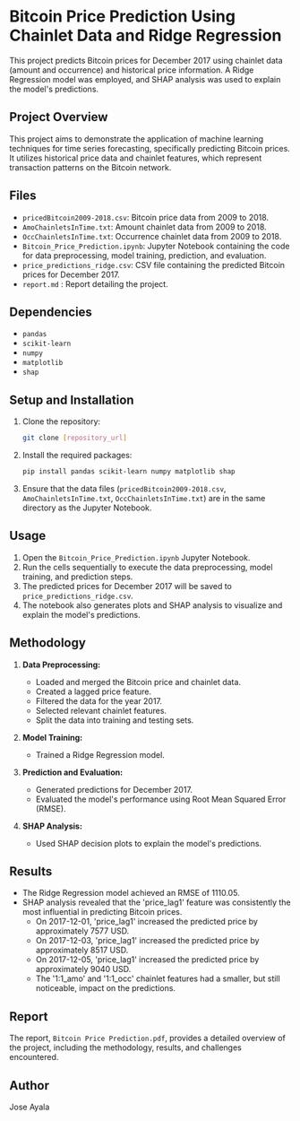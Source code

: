 # Bitcoin Price Prediction Using Chainlet Data and Ridge Regression

This project predicts Bitcoin prices for December 2017 using chainlet data (amount and occurrence) and historical price information. A Ridge Regression model was employed, and SHAP analysis was used to explain the model's predictions.

## Project Overview

This project aims to demonstrate the application of machine learning techniques for time series forecasting, specifically predicting Bitcoin prices. It utilizes historical price data and chainlet features, which represent transaction patterns on the Bitcoin network.

## Files

* `pricedBitcoin2009-2018.csv`: Bitcoin price data from 2009 to 2018.
* `AmoChainletsInTime.txt`: Amount chainlet data from 2009 to 2018.
* `OccChainletsInTime.txt`: Occurrence chainlet data from 2009 to 2018.
* `Bitcoin_Price_Prediction.ipynb`: Jupyter Notebook containing the code for data preprocessing, model training, prediction, and evaluation.
* `price_predictions_ridge.csv`: CSV file containing the predicted Bitcoin prices for December 2017.
* `report.md` : Report detailing the project.

## Dependencies

* `pandas`
* `scikit-learn`
* `numpy`
* `matplotlib`
* `shap`

## Setup and Installation

1.  Clone the repository:

    ```bash
    git clone [repository_url]
    ```

2.  Install the required packages:

    ```bash
    pip install pandas scikit-learn numpy matplotlib shap
    ```

3.  Ensure that the data files (`pricedBitcoin2009-2018.csv`, `AmoChainletsInTime.txt`, `OccChainletsInTime.txt`) are in the same directory as the Jupyter Notebook.

## Usage

1.  Open the `Bitcoin_Price_Prediction.ipynb` Jupyter Notebook.
2.  Run the cells sequentially to execute the data preprocessing, model training, and prediction steps.
3.  The predicted prices for December 2017 will be saved to `price_predictions_ridge.csv`.
4.  The notebook also generates plots and SHAP analysis to visualize and explain the model's predictions.

## Methodology

1.  **Data Preprocessing:**
    * Loaded and merged the Bitcoin price and chainlet data.
    * Created a lagged price feature.
    * Filtered the data for the year 2017.
    * Selected relevant chainlet features.
    * Split the data into training and testing sets.

2.  **Model Training:**
    * Trained a Ridge Regression model.

3.  **Prediction and Evaluation:**
    * Generated predictions for December 2017.
    * Evaluated the model's performance using Root Mean Squared Error (RMSE).

4.  **SHAP Analysis:**
    * Used SHAP decision plots to explain the model's predictions.

## Results

* The Ridge Regression model achieved an RMSE of 1110.05.
* SHAP analysis revealed that the 'price\_lag1' feature was consistently the most influential in predicting Bitcoin prices.
    * On 2017-12-01, 'price\_lag1' increased the predicted price by approximately 7577 USD.
    * On 2017-12-03, 'price\_lag1' increased the predicted price by approximately 8517 USD.
    * On 2017-12-05, 'price\_lag1' increased the predicted price by approximately 9040 USD.
    * The '1:1\_amo' and '1:1\_occ' chainlet features had a smaller, but still noticeable, impact on the predictions.

## Report

The report, `Bitcoin Price Prediction.pdf`, provides a detailed overview of the project, including the methodology, results, and challenges encountered.

## Author

Jose Ayala
